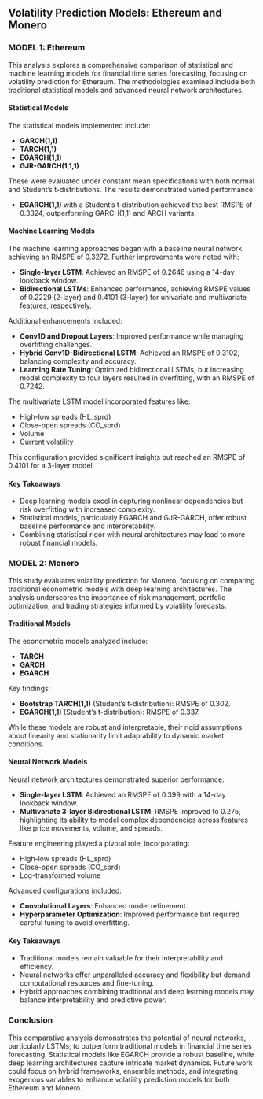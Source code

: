 ## Volatility Prediction Models: Ethereum and Monero

### MODEL 1: Ethereum

This analysis explores a comprehensive comparison of statistical and machine learning models for financial time series forecasting, focusing on volatility prediction for Ethereum. The methodologies examined include both traditional statistical models and advanced neural network architectures.

#### Statistical Models

The statistical models implemented include:
- **GARCH(1,1)**
- **TARCH(1,1)**
- **EGARCH(1,1)**
- **GJR-GARCH(1,1,1)**

These were evaluated under constant mean specifications with both normal and Student’s t-distributions. The results demonstrated varied performance:
- **EGARCH(1,1)** with a Student’s t-distribution achieved the best RMSPE of 0.3324, outperforming GARCH(1,1) and ARCH variants.

#### Machine Learning Models

The machine learning approaches began with a baseline neural network achieving an RMSPE of 0.3272. Further improvements were noted with:
- **Single-layer LSTM**: Achieved an RMSPE of 0.2646 using a 14-day lookback window.
- **Bidirectional LSTMs**: Enhanced performance, achieving RMSPE values of 0.2229 (2-layer) and 0.4101 (3-layer) for univariate and multivariate features, respectively.

Additional enhancements included:
- **Conv1D and Dropout Layers**: Improved performance while managing overfitting challenges.
- **Hybrid Conv1D-Bidirectional LSTM**: Achieved an RMSPE of 0.3102, balancing complexity and accuracy.
- **Learning Rate Tuning**: Optimized bidirectional LSTMs, but increasing model complexity to four layers resulted in overfitting, with an RMSPE of 0.7242.

The multivariate LSTM model incorporated features like:
- High-low spreads (HL_sprd)
- Close-open spreads (CO_sprd)
- Volume
- Current volatility

This configuration provided significant insights but reached an RMSPE of 0.4101 for a 3-layer model.

#### Key Takeaways

- Deep learning models excel in capturing nonlinear dependencies but risk overfitting with increased complexity.
- Statistical models, particularly EGARCH and GJR-GARCH, offer robust baseline performance and interpretability.
- Combining statistical rigor with neural architectures may lead to more robust financial models.

### MODEL 2: Monero

This study evaluates volatility prediction for Monero, focusing on comparing traditional econometric models with deep learning architectures. The analysis underscores the importance of risk management, portfolio optimization, and trading strategies informed by volatility forecasts.

#### Traditional Models

The econometric models analyzed include:
- **TARCH**
- **GARCH**
- **EGARCH**

Key findings:
- **Bootstrap TARCH(1,1)** (Student’s t-distribution): RMSPE of 0.302.
- **EGARCH(1,1)** (Student’s t-distribution): RMSPE of 0.337.

While these models are robust and interpretable, their rigid assumptions about linearity and stationarity limit adaptability to dynamic market conditions.

#### Neural Network Models

Neural network architectures demonstrated superior performance:
- **Single-layer LSTM**: Achieved an RMSPE of 0.399 with a 14-day lookback window.
- **Multivariate 3-layer Bidirectional LSTM**: RMSPE improved to 0.275, highlighting its ability to model complex dependencies across features like price movements, volume, and spreads.

Feature engineering played a pivotal role, incorporating:
- High-low spreads (HL_sprd)
- Close-open spreads (CO_sprd)
- Log-transformed volume

Advanced configurations included:
- **Convolutional Layers**: Enhanced model refinement.
- **Hyperparameter Optimization**: Improved performance but required careful tuning to avoid overfitting.

#### Key Takeaways

- Traditional models remain valuable for their interpretability and efficiency.
- Neural networks offer unparalleled accuracy and flexibility but demand computational resources and fine-tuning.
- Hybrid approaches combining traditional and deep learning models may balance interpretability and predictive power.

### Conclusion

This comparative analysis demonstrates the potential of neural networks, particularly LSTMs, to outperform traditional models in financial time series forecasting. Statistical models like EGARCH provide a robust baseline, while deep learning architectures capture intricate market dynamics. Future work could focus on hybrid frameworks, ensemble methods, and integrating exogenous variables to enhance volatility prediction models for both Ethereum and Monero.
